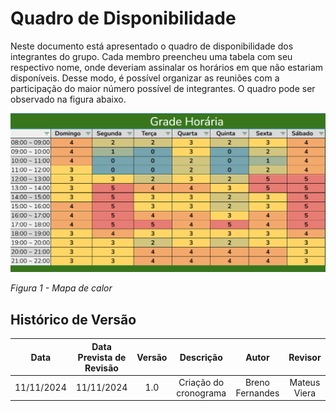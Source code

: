 # Quadro de Disponibilidade

Neste documento está apresentado o quadro de disponibilidade dos integrantes do grupo. Cada membro preencheu uma tabela com seu respectivo nome, onde deveriam assinalar os horários em que não estariam disponíveis. Desse modo, é possível organizar as reuniões com a participação do maior número possível de integrantes. O quadro pode ser observado na figura abaixo.

![Figura 1 - Mapa de calor](../assets/heatmap1.png)

_Figura 1 - Mapa de calor_

## Histórico de Versão

|    Data    | Data Prevista de Revisão | Versão |       Descrição       |      Autor      |   Revisor    |
| :--------: | :----------------------: | :----: | :-------------------: | :-------------: | :----------: |
| 11/11/2024 |        11/11/2024        |  1.0   | Criação do cronograma | Breno Fernandes | Mateus Viera |
